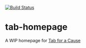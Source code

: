 [![Build Status](https://travis-ci.org/gladly-team/tab-homepage.svg?branch=master)](https://travis-ci.org/gladly-team/tab-homepage)

# tab-homepage
A WIP homepage for [Tab for a Cause](https://tab.gladly.io)
